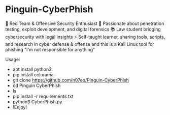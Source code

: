 # Pinguin-CyberPhish
🔴 Red Team &amp; Offensive Security Enthusiast   🔐 Passionate about penetration testing, exploit development, and digital forensics   📚 Law student bridging cybersecurity with legal insights   ⚡ Self-taught learner, sharing tools, scripts, and research in cyber defense &amp; offense and this is a Kali Linux tool for phishing "I'm not responsible for anything"

Usage:
- apt install python3
- pip install colorama
- git clone https://github.com/n07eo/Pinguin-CyberPhish
- cd Pinguin CyberPhish
- ls
- pip install -r requirements.txt
- python3 CyberPhish.py
- !Enjoy!
